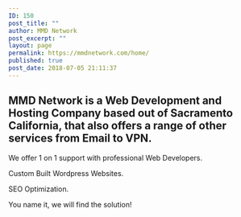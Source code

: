 ```yaml
---
ID: 150
post_title: ""
author: MMD Network
post_excerpt: ""
layout: page
permalink: https://mmdnetwork.com/home/
published: true
post_date: 2018-07-05 21:11:37
---
```

<h2>MMD Network is a Web Development and Hosting Company based out of Sacramento California, that also offers a range of other services from Email to VPN.</h2>
We offer 1 on 1 support with professional Web Developers.

Custom Built Wordpress Websites.

SEO Optimization.

You name it, we will find the solution!
